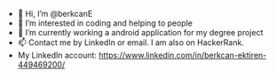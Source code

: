- 👋 Hi, I’m @berkcanE
- 👀 I’m interested in coding and helping to people
- 🌱 I’m currently working a android application for my degree project
- 📫 Contact me by LinkedIn or email. I am also on HackerRank. 
-  My LinkedIn account: https://www.linkedin.com/in/berkcan-ektiren-449469200/
